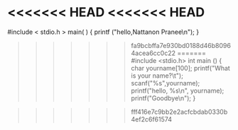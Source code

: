 <<<<<<< HEAD
<<<<<<< HEAD
=======
#include < stdio.h >
main( )
{
        printf ("hello,Nattanon Pranee\n");
}
>>>>>>> fa9bcbffa7e930bd0188d46b80964acea6cc0c22
=======
#include <stdio.h>
int main ()
{
   char yourname[100];
   printf("What is your name?\t");
   scanf("%s",yourname);
    printf("hello, %s\n", yourname);
	printf("Goodbye\n");
}

>>>>>>> fff416e7c9bb2e2acfcbdab0330b4ef2c6f61574
